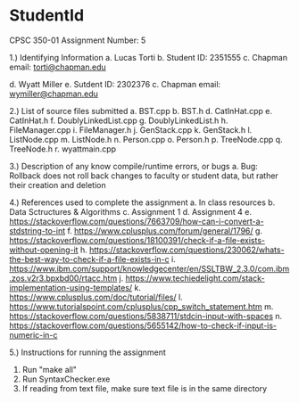 # StudentId
CPSC 350-01
Assignment Number: 5

1.) Identifying Information
a. Lucas Torti
b. Student ID: 2351555
c. Chapman email: torti@chapman.edu

d. Wyatt Miller 
e. Sutdent ID: 2302376 
c. Chapman email: wymiller@chapman.edu

2.) List of source files submitted
a. BST.cpp
b. BST.h
d. CatInHat.cpp
e. CatInHat.h
f. DoublyLinkedList.cpp
g. DoublyLinkedList.h
h. FileManager.cpp
i. FileManager.h
j. GenStack.cpp
k. GenStack.h
l. ListNode.cpp
m. ListNode.h
n. Person.cpp
o. Person.h
p. TreeNode.cpp
q. TreeNode.h
r. wyattmain.cpp


3.) Description of any know compile/runtime errors, or bugs
a. Bug: Rollback does not roll back changes to faculty or student data, but rather their creation and deletion

4.) References used to complete the assignment
a. In class resources
b. Data Sctructures & Algorithms
c. Assignment 1
d. Assignment 4
e. https://stackoverflow.com/questions/7663709/how-can-i-convert-a-stdstring-to-int
f. https://www.cplusplus.com/forum/general/1796/
g. https://stackoverflow.com/questions/18100391/check-if-a-file-exists-without-opening-it
h. https://stackoverflow.com/questions/230062/whats-the-best-way-to-check-if-a-file-exists-in-c
i. https://www.ibm.com/support/knowledgecenter/en/SSLTBW_2.3.0/com.ibm.zos.v2r3.bpxbd00/rtacc.htm
j. https://www.techiedelight.com/stack-implementation-using-templates/
k. https://www.cplusplus.com/doc/tutorial/files/
l. https://www.tutorialspoint.com/cplusplus/cpp_switch_statement.htm
m. https://stackoverflow.com/questions/5838711/stdcin-input-with-spaces
n. https://stackoverflow.com/questions/5655142/how-to-check-if-input-is-numeric-in-c


5.) Instructions for running the assignment
1. Run "make all"
2. Run SyntaxChecker.exe
3. If reading from text file, make sure text file is in the same directory
